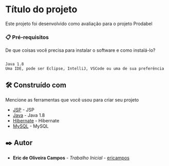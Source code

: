 # Título do projeto

Este projeto foi desenvolvido como avaliação para o projeto Prodabel

### 📋 Pré-requisitos

De que coisas você precisa para instalar o software e como instalá-lo?

```

Java 1.8
Uma IDE, pode ser Eclipse, IntelliJ, VSCode ou uma de sua preferência

```

## 🛠️ Construído com

Mencione as ferramentas que você usou para criar seu projeto

* [JSP](https://pt.wikipedia.org/wiki/JavaServer_Pages) - JSP
* [Java](https://www.java.com/pt-BR/) - Java 1.8
* [Hibernate](https://hibernate.org/) - Hibernate
* [MySQL](https://www.mysql.com/) - MySQL


## ✒️ Autor

* **Eric de Oliveira Campos** - *Trabalho Inicial* - [ericampos](https://github.com/ericampos)
